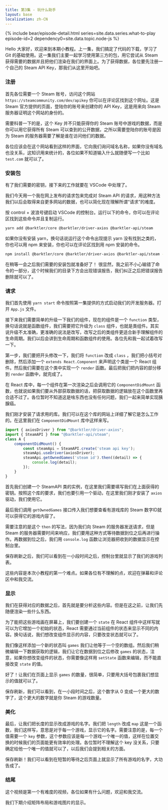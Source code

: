 ```yaml
---
title: 第3集 - 玩什么助手
layout: base
localization: zh-CN
---
```


{% include bear/episode-detail.html
    series=site.data.series.what-to-play
    episode-id=2
    dependency0=site.data.topic.node-js
%}

Hello 大家好，欢迎来到本期小教程。上一集，我们搞定了代码的下载，学习了 Git 的基础使用。这一集我们主要一起学习使用第三方的包，用它尝试从 Steam 获得需要的数据并且把他们渲染在我们的界面上。为了获得数据，各位要先注册一个自己的 Steam API Key，那我们从这里开始吧。

### 注册

首先各位需要一个 Steam 账号，访问这个网站 `https://steamcommunity.com/dev/apikey` 你可以在评论区找到这个网址。这是 Steam 官方提供的页面，登陆你的账号来创建你的 API Key，这是用来向 Steam 服务器证明这个网站的身份的。

需要科普一下的是，这个 Key 并不只能获得你的 Steam 账号中游戏的数据，而是你可以用它获得所有 Steam 可以查到的公开数据，之所以需要登陆你的账号是因为 Steam 的服务器需要了解是谁在访问他们的数据。

各位应该会在这个网站看到这样的界面，它向我们询问域名名称，如果你没有域名也没关系，这知识用来统计的，各位如果不知道输入什么就随便写一个比如 `test.com` 就可以了。

### 安装包

有了我们需要的密钥，接下来的工作就要在 VSCode 中处理了。

我们今天用一个我在网上发布的请求包来完成对 Steam API 的请求，用这种方法我们以后会取得来自更多网站的数据，也可以简化现在理解所谓“请求”的难度。

按 control + 波浪号键启动 VSCode 的控制台。运行以下的命令，你可以在评论区找到这些命令并且复制运行。

```sh
yarn add @barktler/core @barktler/driver-axios @barktler-api/steam
```

如果你没有安装 yarn，换句话说运行这个命令出现提示 yarn 没有找到之类的，你也可以用 npm 来安装，你也可以在评论区找到用 npm 安装的命令。

```sh
npm install @barktler/core @barktler/driver-axios @barktler-api/steam --save
```

在稍等一会之后我们需要的安装包就准备好了！
很显然，我之前不小心输错了命令的一部分，这个时候我们的目录下方会出现错误报告，我们纠正之后把错误报告删除就可以了。

### 请求

我们首先使用 `yarn start` 命令按照第一集提供的方式启动我们的开发服务器。打开 `App.js` 文件。

接下来我们需要简单的升级一下我们的组件，现在的组件是一个 `function` 类型，换句话说就是函数组件，我们需要把它升级为 `class` 组件，也就是类组件。其实说升级不太准确，更准确的说法是改写，改写之后的类组件更适合新手理解组件的生命周期。我们以后会讲到生命周期和函数组件的使用。各位先和我一起试着改写一下。

第一步，我们要把开头修改一下，我们将 `function` 改成 `class` ，我们把小括号对删除，然后添加一个 `extends React.Component` 来声明这个类是一个 React 组件。然后我们需要在这个类中实现一个 `render` 函数。最后把我们把内容的部分移到 `render` 函数中，就完成了。

在 React 库中，每一个组件在第一次渲染之后会调用它的 `ComponentDidMount` 函数，也就说如果我们要从外部获取数据的话，把获取数据的逻辑放在这个函数里再合适不过了。各位暂时不知道这是啥东西也没有任何问题，我们一起来简单实现胰腺癌。

我们刚才安装了请求用的库。我们可以在这个库的网站上详细了解它是怎么工作的。在这里我们在 `ComponentDidMount` 库中这样来写。

```js
import { axiosDriver } from "@barktler/driver-axios";
import { SteamAPI } from "@barktler-api/steam";
class A {
    componentDidMount() {
        const steamApi = SteamAPI.create('steam api key');
        steamApi.useDriver(axiosDriver);
        steamApi.getOwnedGames('steam id').then((detail) => {
            console.log(detail);
        });
    }
}
```

首先我们创建一个 SteamAPI 类的实例，在这里我们需要填写我们在上面获得的密钥。按照这个库的要求，我们也要引用一个驱动，在这里我们刚才安装了 `axios` 驱动，我们使用它。

最后我们调用 `getOwnedGames` 接口传入我们想要查看有游戏库的 Steam 数字ID就可以获得它的游戏内容了。

需要注意的是这个 `then` 的写法，因为我们向 Steam 的服务器发送请求，但是 Steam 的服务器需要时间来响应，我们要用这种方式等待数据到位之后再进行操作。再数据到位之后，我们用 `console.log` 函数让浏览器把收到的数据显示在控制台里。

保存刷新之后，我们可以看到在一小段时间之后，控制台里就显示了我们的游戏列表。

这些内容是本次小教程的第一个难点。如果各位有不理解的点，欢迎在弹幕和评论区中和我交流。

### 显示

我们在获得对应的数据之后，首先就是要分析这些内容。但是在这之前，让我们先随便渲染一些什么东西。

为了能把这些游戏画在屏幕上，我们要创建一个 `state` 在 React 组件中这样写就可以为它增加一个初始的状态，React 需要通过当前组件的状态来显示不同的内容。换句话说，我们想改变组件显示的内容，只要改变状态就可以了。

我们像这样添加一个新的状态叫 `games` 我们让他等于一个空的数组。然后我们稍微编辑一下数据获取的逻辑，我们让它在数据到位之后修改 `games` 的状态，注意，如果你想改变组件的状态，你需要像这样用 `setState` 函数来编辑，而不能直接改变 `state` 的值。

好了！让我们在页面上显示 `games` 的数量，很简单，只要用大括号包裹我们想显示的值就可以了。

保存刷新，我们可以看到，在一小段时间之后，这个数字从 0 变成一个更大的数字了，这个更大的数字就是你 Steam 的游戏数量。

### 美化

最后，让我们把长度的显示改成游戏的名字。我们把 `length` 改成 `map` 这是一个函数，我们这样写，意思是对于每一个游戏，显示它的名字。需要注意的是，每一个值需要一个 `key` 参数，这个参数应该是每一个游戏一个唯一的值，这样在位置交换的时候我们的页面能更有效率的处理。各位暂时不理解这个 key 没关系，只要确定给他一个唯一的值就可以了，以后我们会提到相关的方面。

保存刷新！我们可以看到在短暂的等待之后页面上就显示了所有游戏的名字，大功告成了。

### 结尾

这个视频是第一个有难度的视频，各位如果有什么问题，欢迎和我交流。

我们下期介绍矩阵布局和游戏图片的显示。